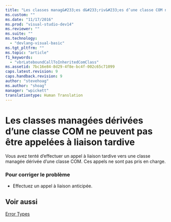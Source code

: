 ```yaml
---
title: "Les classes manag&#233;es d&#233;riv&#233;es d’une classe COM ne peuvent pas &#234;tre appel&#233;es &#224; liaison tardive | Microsoft Docs"
ms.custom: ""
ms.date: "11/17/2016"
ms.prod: "visual-studio-dev14"
ms.reviewer: ""
ms.suite: ""
ms.technology: 
  - "devlang-visual-basic"
ms.tgt_pltfrm: ""
ms.topic: "article"
f1_keywords: 
  - "vbrLateboundCallToInheritedComClass"
ms.assetid: 7bc16e84-8d29-4f8e-bc4f-002c65c71099
caps.latest.revision: 9
caps.handback.revision: 9
author: "stevehoag"
ms.author: "shoag"
manager: "wpickett"
translationtype: Human Translation
---
```

# Les classes manag&#233;es d&#233;riv&#233;es d’une classe COM ne peuvent pas &#234;tre appel&#233;es &#224; liaison tardive
Vous avez tenté d’effectuer un appel à liaison tardive vers une classe managée dérivée d’une classe COM. Ces appels ne sont pas pris en charge.  
  
### Pour corriger le problème  
  
-   Effectuez un appel à liaison anticipée.  
  
## Voir aussi  
 [Error Types](../../visual-basic/programming-guide/language-features/error-types.md)